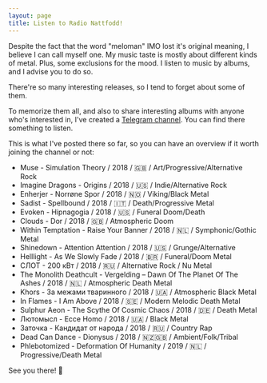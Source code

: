 ```yaml
---
layout: page
title: Listen to Radio Nattfodd!
---
```


Despite the fact that the word "meloman" IMO lost it's original meaning, I believe I can call myself one. My music taste is mostly about different kinds of metal. Plus, some exclusions for the mood. I listen to music by albums, and I advise you to do so.

There're so many interesting releases, so I tend to forget about some of them.

To memorize them all, and also to share interesting albums with anyone who's interested in, I've created a [Telegram channel](https://t.me/radio_nattfodd). You can find there something to listen.

This is what I've posted there so far, so you can have an overview if it worth joining the channel or not:

  * Muse - Simulation Theory / 2018 / 🇬🇧 / Art/Progressive/Alternative Rock
  * Imagine Dragons - Origins / 2018 / 🇺🇸 / Indie/Alternative Rock
  * Enherjer - Norrøne Spor / 2018 / 🇳🇴 / Viking/Black Metal
  * Sadist - Spellbound / 2018 / 🇮🇹 / Death/Progressive Metal
  * Evoken - Hipnagogia / 2018 / 🇺🇸 / Funeral Doom/Death
  * Clouds - Dor / 2018 / 🇬🇧 / Atmospheric Doom
  * Within Temptation - Raise Your Banner / 2018 / 🇳🇱 / Symphonic/Gothic Metal
  * Shinedown - Attention Attention / 2018 / 🇺🇸 / Grunge/Alternative
  * Helllight - As We Slowly Fade / 2018 / 🇧🇷 / Funeral/Doom Metal
  * СЛОТ - 200 кВт / 2018 / 🇷🇺 / Alternative Rock / Nu Metal
  * The Monolith Deathcult - Vergelding – Dawn Of The Planet Of The Ashes / 2018 / 🇳🇱 / Atmospheric Death Metal
  * Khors - За межами тваринного / 2018 / 🇺🇦 / Atmospheric Black Metal
  * In Flames - I Am Above / 2018 / 🇸🇪 / Modern Melodic Death Metal
  * Sulphur Aeon - The Scythe Of Cosmic Chaos / 2018 / 🇩🇪 / Death Metal
  * Лютомысл - Ecce Homo / 2018 / 🇺🇦 / Black Metal
  * Заточка - Кандидат от народа / 2018 / 🇷🇺 / Country Rap
  * Dead Can Dance - Dionysus / 2018 / 🇳🇿🇬🇧 / Ambient/Folk/Tribal
  * Phlebotomized - Deformation Of Humanity / 2019 / 🇳🇱 / Progressive/Death Metal

See you there! 🤙
